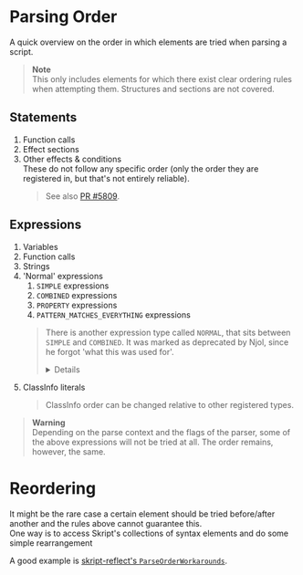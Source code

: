 # Parsing Order
A quick overview on the order in which elements are tried when parsing a script.

> **Note** \
> This only includes elements for which there exist clear ordering rules when attempting them.
> Structures and sections are not covered.

## Statements
1. Function calls
2. Effect sections
3. Other effects & conditions \
   These do not follow any specific order (only the order they are registered in, but that's not entirely reliable).
   > See also [PR #5809](https://github.com/SkriptLang/Skript/pull/5809).

## Expressions
1. Variables
2. Function calls
3. Strings
4. 'Normal' expressions
   1. `SIMPLE` expressions
   2. `COMBINED` expressions
   3. `PROPERTY` expressions
   4. `PATTERN_MATCHES_EVERYTHING` expressions
   > There is another expression type called `NORMAL`, that sits between `SIMPLE` and `COMBINED`. It was marked as
   > deprecated by Njol, since he forgot 'what this was used for'.
   > <details>
   >
   > Some digging shows it was basically used as `COMBINED` is used today, while the old `COMBINED` expressions took
   > in slightly more complicated expressions. (Not always the case, however. Still unsure about this.)
   > </details>
5. ClassInfo literals
   > ClassInfo order can be changed relative to other registered types.

> **Warning** \
> Depending on the parse context and the flags of the parser, some of the above expressions will not be tried at all.
> The order remains, however, the same.

# Reordering
It might be the rare case a certain element should be tried before/after another and the rules above cannot guarantee this. \
One way is to access Skript's collections of syntax elements and do some simple rearrangement

A good example is [skript-reflect's `ParseOrderWorkarounds`](https://github.com/TPGamesNL/skript-reflect/blob/2.x/src/main/java/com/btk5h/skriptmirror/ParseOrderWorkarounds.java).